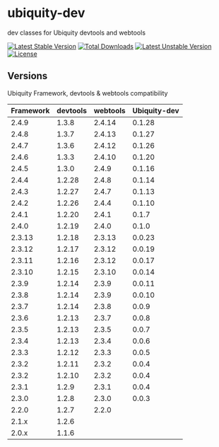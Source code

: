 # ubiquity-dev
dev classes for Ubiquity devtools and webtools

[![Latest Stable Version](https://poser.pugx.org/phpmv/ubiquity-dev/v/stable)](https://packagist.org/packages/phpmv/ubiquity-dev)
[![Total Downloads](https://poser.pugx.org/phpmv/ubiquity-dev/downloads)](https://packagist.org/packages/phpmv/ubiquity-dev)
[![Latest Unstable Version](https://poser.pugx.org/phpmv/ubiquity-dev/v/unstable)](https://packagist.org/packages/phpmv/ubiquity-dev)
[![License](https://poser.pugx.org/phpmv/ubiquity-dev/license)](https://packagist.org/packages/phpmv/ubiquity-dev)


## Versions
Ubiquity Framework, devtools & webtools compatibility

| Framework | devtools | webtools | Ubiquity-dev |
| --------- | -------- | -------- | ------------ |
| 2.4.9     | 1.3.8    | 2.4.14   | 0.1.28       |
| 2.4.8     | 1.3.7    | 2.4.13   | 0.1.27       |
| 2.4.7     | 1.3.6    | 2.4.12   | 0.1.26       |
| 2.4.6     | 1.3.3    | 2.4.10   | 0.1.20       |
| 2.4.5     | 1.3.0    | 2.4.9    | 0.1.16       |
| 2.4.4     | 1.2.28   | 2.4.8    | 0.1.14       |
| 2.4.3     | 1.2.27   | 2.4.7    | 0.1.13       |
| 2.4.2     | 1.2.26   | 2.4.4    | 0.1.10       |
| 2.4.1     | 1.2.20   | 2.4.1    | 0.1.7        |
| 2.4.0     | 1.2.19   | 2.4.0    | 0.1.0        |
| 2.3.13    | 1.2.18   | 2.3.13   | 0.0.23       |
| 2.3.12    | 1.2.17   | 2.3.12   | 0.0.19       |
| 2.3.11    | 1.2.16   | 2.3.12   | 0.0.17       |
| 2.3.10    | 1.2.15   | 2.3.10   | 0.0.14       |
| 2.3.9     | 1.2.14   | 2.3.9    | 0.0.11       |
| 2.3.8     | 1.2.14   | 2.3.9    | 0.0.10       |
| 2.3.7     | 1.2.14   | 2.3.8    | 0.0.9        |
| 2.3.6     | 1.2.13   | 2.3.7    | 0.0.8        |
| 2.3.5     | 1.2.13   | 2.3.5    | 0.0.7        |
| 2.3.4     | 1.2.13   | 2.3.4    | 0.0.6        |
| 2.3.3     | 1.2.12   | 2.3.3    | 0.0.5        |
| 2.3.2     | 1.2.11   | 2.3.2    | 0.0.4        |
| 2.3.2     | 1.2.10   | 2.3.2    | 0.0.4        |
| 2.3.1     | 1.2.9    | 2.3.1    | 0.0.4        |
| 2.3.0     | 1.2.8    | 2.3.0    | 0.0.3        |
| 2.2.0     | 1.2.7    | 2.2.0    |
| 2.1.x     | 1.2.6  |
| 2.0.x     | 1.1.6  |
